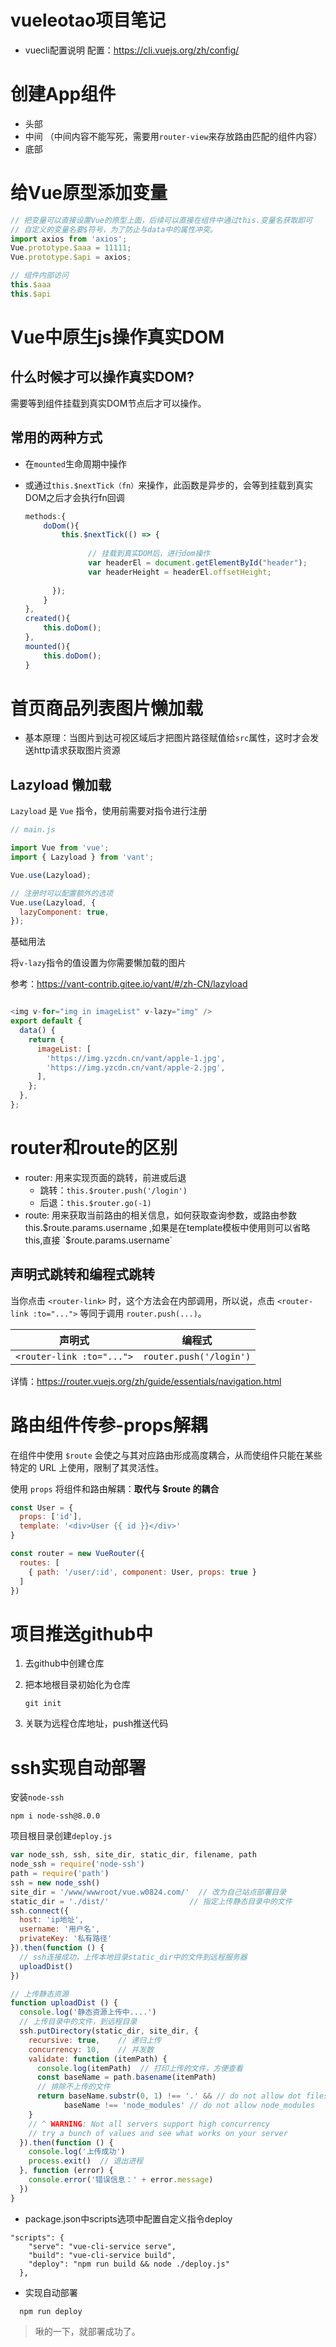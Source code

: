 # vueleotao项目笔记

- vuecli配置说明
配置：https://cli.vuejs.org/zh/config/

# 创建App组件

- 头部
- 中间 （中间内容不能写死，需要用`router-view`来存放路由匹配的组件内容）
- 底部


# 给Vue原型添加变量
```js
// 把变量可以直接设置Vue的原型上面，后续可以直接在组件中通过this.变量名获取即可
// 自定义的变量名要$符号，为了防止与data中的属性冲突。
import axios from 'axios';
Vue.prototype.$aaa = 11111;
Vue.prototype.$api = axios;

// 组件内部访问 
this.$aaa
this.$api
```



# Vue中原生js操作真实DOM

## 什么时候才可以操作真实DOM?

需要等到组件挂载到真实DOM节点后才可以操作。



## 常用的两种方式



- 在`mounted`生命周期中操作

- 或通过`this.$nextTick（fn）`来操作，此函数是异步的，会等到挂载到真实DOM之后才会执行fn回调

  ```js
  methods:{
      doDom(){
          this.$nextTick(() => {
              
            	// 挂载到真实DOM后，进行dom操作
            	var headerEl = document.getElementById("header");
            	var headerHeight = headerEl.offsetHeight;
        	
   		});
      }
  },
  created(){
      this.doDom();
  },
  mounted(){
      this.doDom();
  }
  
  ```



# 首页商品列表图片懒加载

- 基本原理：当图片到达可视区域后才把图片路径赋值给`src`属性，这时才会发送http请求获取图片资源

## Lazyload 懒加载

`Lazyload` 是 `Vue` 指令，使用前需要对指令进行注册

```js
// main.js

import Vue from 'vue';
import { Lazyload } from 'vant';

Vue.use(Lazyload);

// 注册时可以配置额外的选项
Vue.use(Lazyload, {
  lazyComponent: true,
});
```

基础用法

将`v-lazy`指令的值设置为你需要懒加载的图片

参考：<https://vant-contrib.gitee.io/vant/#/zh-CN/lazyload> 

```js

<img v-for="img in imageList" v-lazy="img" />
export default {
  data() {
    return {
      imageList: [
        'https://img.yzcdn.cn/vant/apple-1.jpg',
        'https://img.yzcdn.cn/vant/apple-2.jpg',
      ],
    };
  },
};
```





# router和route的区别

- router: 用来实现页面的跳转，前进或后退 
    - 跳转：`this.$router.push('/login')`
    - 后退：`this.$router.go(-1)`
- route: 用来获取当前路由的相关信息，如何获取查询参数，或路由参数this.$route.params.username ,如果是在template模板中使用则可以省略this,直接 `$route.params.username`



## 声明式跳转和编程式跳转

当你点击 `<router-link>` 时，这个方法会在内部调用，所以说，点击 `<router-link :to="...">` 等同于调用 `router.push(...)`。

| 声明式                    | 编程式                    |
| ------------------------- | ------------------------- |
| `<router-link :to="...">` | ` router.push('/login') ` |

详情：<https://router.vuejs.org/zh/guide/essentials/navigation.html> 





# 路由组件传参-props解耦

在组件中使用 `$route` 会使之与其对应路由形成高度耦合，从而使组件只能在某些特定的 URL 上使用，限制了其灵活性。



使用 `props` 将组件和路由解耦：**取代与 $route 的耦合** 

```js
const User = {
  props: ['id'],
  template: '<div>User {{ id }}</div>'
}

const router = new VueRouter({
  routes: [
    { path: '/user/:id', component: User, props: true }
  ]
})
```



# 项目推送github中

1. 去github中创建仓库

2. 把本地根目录初始化为仓库

   ```
   git init 
   ```

3. 关联为远程仓库地址，push推送代码

# ssh实现自动部署

安装`node-ssh`

```
npm i node-ssh@8.0.0
```



项目根目录创建`deploy.js`

```js
var node_ssh, ssh, site_dir, static_dir, filename, path
node_ssh = require('node-ssh')
path = require('path')
ssh = new node_ssh()
site_dir = '/www/wwwroot/vue.w0824.com/'  // 改为自己站点部署目录
static_dir = './dist/'					// 指定上传静态目录中的文件
ssh.connect({
  host: 'ip地址',
  username: '用户名',
  privateKey: '私有路径'
}).then(function () {
  // ssh连接成功，上传本地目录static_dir中的文件到远程服务器
  uploadDist()
})

// 上传静态资源
function uploadDist () {
  console.log('静态资源上传中....')
  // 上传目录中的文件，到远程目录
  ssh.putDirectory(static_dir, site_dir, {
    recursive: true,	// 递归上传
    concurrency: 10,	// 并发数
    validate: function (itemPath) {
      console.log(itemPath)  // 打印上传的文件，方便查看
      const baseName = path.basename(itemPath)
      // 排除不上传的文件
      return baseName.substr(0, 1) !== '.' && // do not allow dot files
            baseName !== 'node_modules' // do not allow node_modules
    }
    // ^ WARNING: Not all servers support high concurrency
    // try a bunch of values and see what works on your server
  }).then(function () {
    console.log('上传成功')
    process.exit()	// 退出进程
  }, function (error) {
    console.error('错误信息：' + error.message)
  })
}

```

- package.json中scripts选项中配置自定义指令deploy

```
"scripts": {
    "serve": "vue-cli-service serve",
    "build": "vue-cli-service build",
    "deploy": "npm run build && node ./deploy.js"
  },
```

- 实现自动部署

```
  npm run deploy
```

  

> 啾的一下，就部署成功了。


